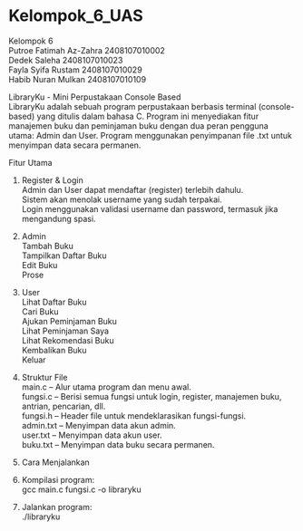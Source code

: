 # Kelompok_6_UAS
Kelompok 6<br>
Putroe Fatimah Az-Zahra 2408107010002<br>
Dedek Saleha 2408107010023<br>
Fayla Syifa Rustam 2408107010029<br>
Habib Nuran Mulkan 2408107010109<br>

LibraryKu - Mini Perpustakaan Console Based<br>
  LibraryKu adalah sebuah program perpustakaan berbasis terminal (console-based) yang ditulis dalam bahasa C. Program ini menyediakan fitur manajemen buku dan peminjaman buku dengan dua peran pengguna utama: Admin dan User. Program menggunakan penyimpanan file .txt untuk menyimpan data secara permanen.

Fitur Utama<br>
1. Register & Login<br>
   Admin dan User dapat mendaftar (register) terlebih dahulu.<br>
   Sistem akan menolak username yang sudah terpakai.<br>
   Login menggunakan validasi username dan password, termasuk jika mengandung spasi.<br>
   
2. Admin<br>
   Tambah Buku<br>
   Tampilkan Daftar Buku<br>
   Edit Buku<br>
   Prose<br>
   
4. User<br>
   Lihat Daftar Buku<br>
   Cari Buku<br>
   Ajukan Peminjaman Buku<br>
   Lihat Peminjaman Saya<br>
   Lihat Rekomendasi Buku<br>
   Kembalikan Buku<br>
   Keluar<br>
   
5. Struktur File<br>
   main.c – Alur utama program dan menu awal.<br>
   fungsi.c – Berisi semua fungsi untuk login, register, manajemen buku, antrian, pencarian, dll.<br>
   fungsi.h – Header file untuk mendeklarasikan fungsi-fungsi.<br>
   admin.txt – Menyimpan data akun admin.<br>
   user.txt – Menyimpan data akun user.<br>
   buku.txt – Menyimpan data buku secara permanen.<br>

6. Cara Menjalankan<br>
1. Kompilasi program:<br>
   gcc main.c fungsi.c -o libraryku<br>
2. Jalankan program:<br>
   ./libraryku<br>




